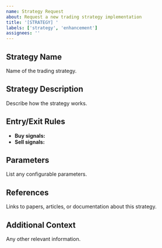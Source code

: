 ```yaml
---
name: Strategy Request
about: Request a new trading strategy implementation
title: '[STRATEGY] '
labels: ['strategy', 'enhancement']
assignees: ''
---
```


## Strategy Name
Name of the trading strategy.

## Strategy Description
Describe how the strategy works.

## Entry/Exit Rules
- **Buy signals:**
- **Sell signals:**

## Parameters
List any configurable parameters.

## References
Links to papers, articles, or documentation about this strategy.

## Additional Context
Any other relevant information.
